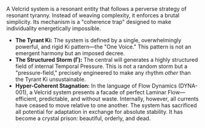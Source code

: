 A Velcrid system is a resonant entity that follows a perverse strategy of resonant tyranny. Instead of weaving complexity, it enforces a brutal simplicity. Its mechanism is a "coherence trap" designed to make individuality energetically impossible.

*   **The Tyrant Ki:** The system is defined by a single, overwhelmingly powerful, and rigid Ki pattern—the "One Voice." This pattern is not an emergent harmony but an imposed decree.
*   **The Structured Storm (Γ):** The central will generates a highly structured field of internal Temporal Pressure. This is not a random storm but a "pressure-field," precisely engineered to make any rhythm *other* than the Tyrant Ki unsustainable.
*   **Hyper-Coherent Stagnation:** In the language of Flow Dynamics (DYNA-001), a Velcrid system presents a facade of perfect Laminar Flow—efficient, predictable, and without waste. Internally, however, all currents have ceased to move relative to one another. The system has sacrificed all potential for adaptation in exchange for absolute stability. It has become a crystal prison: beautiful, orderly, and dead.